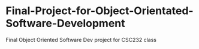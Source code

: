 # Final-Project-for-Object-Orientated-Software-Development
Final Object Oriented Software Dev project for CSC232 class
